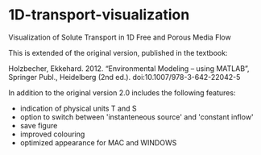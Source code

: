 # 1D-transport-visualization
Visualization of Solute Transport in 1D Free and Porous Media Flow

This is extended of the original version, published in the textbook: 

Holzbecher, Ekkehard. 2012. “Environmental Modeling – using MATLAB”, Springer Publ., Heidelberg (2nd ed.). doi:10.1007/978-3-642-22042-5

In addition to the original version 2.0 includes the following features:
- indication of physical units T and S
- option to switch between 'instanteneous source' and 'constant inflow'
- save figure
- improved colouring
- optimized appearance for MAC and WINDOWS
